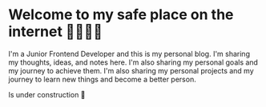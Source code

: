 # Welcome to my safe place on the internet 🧘🏻‍♂️✨

I'm a Junior Frontend Developer and this is my personal blog. I'm sharing my thoughts, ideas, and notes here. I'm also sharing my personal goals and my journey to achieve them. I'm also sharing my personal projects and my journey to learn new things and become a better person.

Is under construction 🚧
